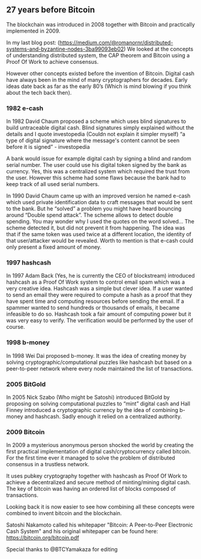 ## 27 years before Bitcoin

The blockchain was introduced in 2008 together with Bitcoin and practically implemented in 2009.

In my last blog post: (https://medium.com/@romanornr/distributed-systems-and-byzantine-nodes-3ba99093eb02)
We looked at the concepts of understanding distributed system, the CAP theorem and Bitcoin using a Proof Of Work to achieve consensus. 

However other concepts existed before the invention of Bitcoin. Digital cash have always been in the mind of many cryptographers for decades. Early ideas date back as far as the early 80’s (Which is mind blowing if you think about the tech back then). 

### 1982 e-cash
In 1982 David Chaum proposed a scheme which uses blind signatures to build untraceable digital cash. 
Blind signatures simply explained without the details and I quote investopedia (Couldn not explain it simpler myself) “a type of digital signature where the message's content cannot be seen before it is signed” - investopedia 

A bank would issue for example digital cash by signing a blind and random serial number.  The user could use his digital token signed by the bank as currency. Yes, this was a centralized system which required the trust from the user. However this scheme had some flaws because the bank had to keep track of all used serial numbers. 

In 1990 David Chaum came up with an improved version he named e-cash which used private identification data to craft messages that would be sent to the bank. But he “solved” a problem you might have heard bouncing around “Double spend attack”. The scheme allows to detect double spending. You may wonder why I used the quotes on the word solved… The scheme detected it, but did not prevent it from happening. The idea was that if the same token was used twice at a different location, the identity of that user/attacker would be revealed. Worth to mention is that e-cash could only present a fixed amount of money. 

### 1997 hashcash
In 1997 Adam Back (Yes, he is currently the CEO of blockstream) introduced hashcash as a Proof Of Work system to control email spam which was a very creative idea. Hashcash was a simple but clever idea. If a user wanted to send an email they were required to compute a hash as a proof that they have spent time and computing resources before sending the email. 
If a spammer wanted to send hundreds or thousands of emails, it became infeasible to do so. Hashcash took a fair amount of computing power but it was very easy to verify. The verification would be performed by the user of course.

### 1998 b-money
In 1998 Wei Dai proposed b-money. It was the idea of creating money by solving cryptographic/computational puzzles like hashcash but based on a peer-to-peer network where every node maintained the list of transactions. 

### 2005 BitGold
In 2005 Nick Szabo (Who might be Satoshi) introduced BitGold by proposing on solving computational puzzles to “mint” digital cash and Hall Finney introduced a cryptographic currency by the idea of combining b-money and hashcash. Sadly enough it relied on a centralized authority. 

### 2009 Bitcoin
In 2009 a mysterious anonymous person shocked the world by creating the first practical implementation of digital cash/cryptocurrency called bitcoin. 
For the first time ever it managed to solve the problem of distributed consensus in a trustless network.

It uses pubkey cryptography together with hashcash as Proof Of Work to achieve a decentralized and secure method of minting/mining digital cash. The key of bitcoin was having an ordered list of blocks composed of transactions. 

Looking back it is now easier to see how combining all these concepts were combined to invent bitcoin and the blockchain.

Satoshi Nakamoto called his whitepaper "Bitcoin: A Peer-to-Peer Electronic Cash System" and his original whitepaper can be found here: https://bitcoin.org/bitcoin.pdf

Special thanks to @BTCYamakaza for editing